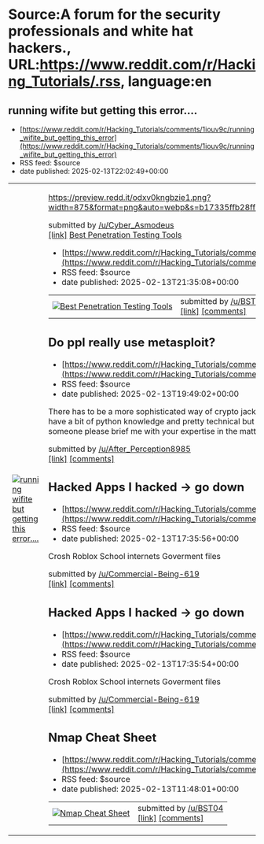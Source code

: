 # Source:A forum for the security professionals and white hat hackers., URL:https://www.reddit.com/r/Hacking_Tutorials/.rss, language:en

## running wifite but getting this error....
 - [https://www.reddit.com/r/Hacking_Tutorials/comments/1iouv9c/running_wifite_but_getting_this_error](https://www.reddit.com/r/Hacking_Tutorials/comments/1iouv9c/running_wifite_but_getting_this_error)
 - RSS feed: $source
 - date published: 2025-02-13T22:02:49+00:00

<table> <tr><td> <a href="https://www.reddit.com/r/Hacking_Tutorials/comments/1iouv9c/running_wifite_but_getting_this_error/"> <img src="https://b.thumbs.redditmedia.com/XT3FAmW1EiSw8FNahuZ5wjr_Kknqi2sMhIgTtb6qXpw.jpg" alt="running wifite but getting this error...." title="running wifite but getting this error...." /> </a> </td><td> <!-- SC_OFF --><div class="md"><p><a href="https://preview.redd.it/odxv0kngbzie1.png?width=875&amp;format=png&amp;auto=webp&amp;s=b17335ffb28ff8ad2f302169a35c0f69b147dd5d">https://preview.redd.it/odxv0kngbzie1.png?width=875&amp;format=png&amp;auto=webp&amp;s=b17335ffb28ff8ad2f302169a35c0f69b147dd5d</a></p> </div><!-- SC_ON --> &#32; submitted by &#32; <a href="https://www.reddit.com/user/Cyber_Asmodeus"> /u/Cyber_Asmodeus </a> <br/> <span><a href="https://www.reddit.com/r/Hacking_Tutorials/comments/1iouv9c/running_wifite_but_getting_this_error/">[link]</a></span> &#32; <span><a href="https://www.reddit.com/r/Hacking_Tutorials/comments/1iouv9c/running_wifi

## Best Penetration Testing Tools
 - [https://www.reddit.com/r/Hacking_Tutorials/comments/1iou8n3/best_penetration_testing_tools](https://www.reddit.com/r/Hacking_Tutorials/comments/1iou8n3/best_penetration_testing_tools)
 - RSS feed: $source
 - date published: 2025-02-13T21:35:08+00:00

<table> <tr><td> <a href="https://www.reddit.com/r/Hacking_Tutorials/comments/1iou8n3/best_penetration_testing_tools/"> <img src="https://preview.redd.it/65yf7yzk4zie1.jpeg?width=640&amp;crop=smart&amp;auto=webp&amp;s=f2a1bfce8f01a6cd3ecf410a4320f68ebf0ac80b" alt="Best Penetration Testing Tools" title="Best Penetration Testing Tools" /> </a> </td><td> &#32; submitted by &#32; <a href="https://www.reddit.com/user/BST04"> /u/BST04 </a> <br/> <span><a href="https://i.redd.it/65yf7yzk4zie1.jpeg">[link]</a></span> &#32; <span><a href="https://www.reddit.com/r/Hacking_Tutorials/comments/1iou8n3/best_penetration_testing_tools/">[comments]</a></span> </td></tr></table>

## Do ppl really use metasploit?
 - [https://www.reddit.com/r/Hacking_Tutorials/comments/1iorrsf/do_ppl_really_use_metasploit](https://www.reddit.com/r/Hacking_Tutorials/comments/1iorrsf/do_ppl_really_use_metasploit)
 - RSS feed: $source
 - date published: 2025-02-13T19:49:02+00:00

<!-- SC_OFF --><div class="md"><p>There has to be a more sophisticated way of crypto jacking and I would like to know how it works. I have a bit of python knowledge and pretty technical but I’m definitely missing out on something . Can someone please brief me with your expertise in the matter </p> </div><!-- SC_ON --> &#32; submitted by &#32; <a href="https://www.reddit.com/user/After_Perception8985"> /u/After_Perception8985 </a> <br/> <span><a href="https://www.reddit.com/r/Hacking_Tutorials/comments/1iorrsf/do_ppl_really_use_metasploit/">[link]</a></span> &#32; <span><a href="https://www.reddit.com/r/Hacking_Tutorials/comments/1iorrsf/do_ppl_really_use_metasploit/">[comments]</a></span>

## Hacked Apps I hacked -> go down
 - [https://www.reddit.com/r/Hacking_Tutorials/comments/1iool83/hacked_apps_i_hacked_go_down](https://www.reddit.com/r/Hacking_Tutorials/comments/1iool83/hacked_apps_i_hacked_go_down)
 - RSS feed: $source
 - date published: 2025-02-13T17:35:56+00:00

<!-- SC_OFF --><div class="md"><p>Crosh Roblox School internets Goverment files </p> </div><!-- SC_ON --> &#32; submitted by &#32; <a href="https://www.reddit.com/user/Commercial-Being-619"> /u/Commercial-Being-619 </a> <br/> <span><a href="https://www.reddit.com/r/Hacking_Tutorials/comments/1iool83/hacked_apps_i_hacked_go_down/">[link]</a></span> &#32; <span><a href="https://www.reddit.com/r/Hacking_Tutorials/comments/1iool83/hacked_apps_i_hacked_go_down/">[comments]</a></span>

## Hacked Apps I hacked -> go down
 - [https://www.reddit.com/r/Hacking_Tutorials/comments/1iool7c/hacked_apps_i_hacked_go_down](https://www.reddit.com/r/Hacking_Tutorials/comments/1iool7c/hacked_apps_i_hacked_go_down)
 - RSS feed: $source
 - date published: 2025-02-13T17:35:54+00:00

<!-- SC_OFF --><div class="md"><p>Crosh Roblox School internets Goverment files </p> </div><!-- SC_ON --> &#32; submitted by &#32; <a href="https://www.reddit.com/user/Commercial-Being-619"> /u/Commercial-Being-619 </a> <br/> <span><a href="https://www.reddit.com/r/Hacking_Tutorials/comments/1iool7c/hacked_apps_i_hacked_go_down/">[link]</a></span> &#32; <span><a href="https://www.reddit.com/r/Hacking_Tutorials/comments/1iool7c/hacked_apps_i_hacked_go_down/">[comments]</a></span>

## Nmap Cheat Sheet
 - [https://www.reddit.com/r/Hacking_Tutorials/comments/1iohb7z/nmap_cheat_sheet](https://www.reddit.com/r/Hacking_Tutorials/comments/1iohb7z/nmap_cheat_sheet)
 - RSS feed: $source
 - date published: 2025-02-13T11:48:01+00:00

<table> <tr><td> <a href="https://www.reddit.com/r/Hacking_Tutorials/comments/1iohb7z/nmap_cheat_sheet/"> <img src="https://preview.redd.it/5chrypvi9wie1.jpeg?width=640&amp;crop=smart&amp;auto=webp&amp;s=7079f896626288eb6546eaed646171a61b60e70e" alt="Nmap Cheat Sheet" title="Nmap Cheat Sheet" /> </a> </td><td> &#32; submitted by &#32; <a href="https://www.reddit.com/user/BST04"> /u/BST04 </a> <br/> <span><a href="https://i.redd.it/5chrypvi9wie1.jpeg">[link]</a></span> &#32; <span><a href="https://www.reddit.com/r/Hacking_Tutorials/comments/1iohb7z/nmap_cheat_sheet/">[comments]</a></span> </td></tr></table>

